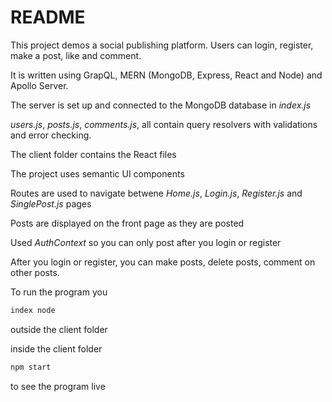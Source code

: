 # README

This project demos a social publishing platform. Users can login, register, make a post, like and comment. 

It is written using GrapQL, MERN (MongoDB, Express, React and Node) and Apollo Server.

The server is set up and connected to the MongoDB database in *index.js*

*users.js*, *posts.js*, *comments.js*,  all contain query resolvers with validations and error checking. 

The client folder contains the React files

The project uses semantic UI components

Routes are used to navigate betwene *Home.js*, *Login.js*, *Register.js* and *SinglePost.js* pages

Posts are displayed on the front page as they are posted

Used *AuthContext* so you can only post after you login or register

After you login or register, you can make posts, delete posts, comment on other posts. 

To run the program you 

```jsx
index node
```

outside the client folder

inside the client folder

```jsx
npm start
```

to see the program live